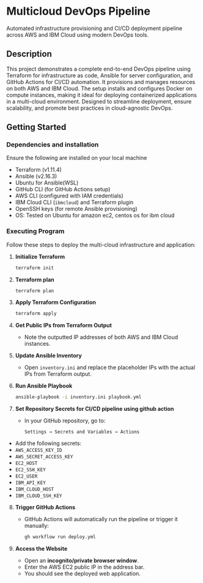 # Multicloud DevOps Pipeline

Automated infrastructure provisioning and CI/CD deployment pipeline across AWS and IBM Cloud using modern DevOps tools.

## Description

This project demonstrates a complete end-to-end DevOps pipeline using Terraform for infrastructure as code, Ansible for server configuration, and GitHub Actions for CI/CD automation. It provisions and manages resources on both AWS and IBM Cloud. The setup installs and configures  Docker on compute instances, making it ideal for deploying containerized applications in a multi-cloud environment. Designed to streamline deployment, ensure scalability, and promote best practices in cloud-agnostic DevOps.

## Getting Started

### Dependencies and installation

Ensure the following are installed on your local machine

* Terraform (v1.11.4)
* Ansible (v2.16.3)
* Ubuntu for Ansible(WSL)
* GitHub CLI (for GitHub Actions setup)
* AWS CLI (configured with IAM credentials)
* IBM Cloud CLI (`ibmcloud`) and Terraform plugin
* OpenSSH keys  (for remote Ansible provisioning)
* OS: Tested on Ubuntu for amazon ec2, centos os for ibm cloud

### Executing Program

Follow these steps to deploy the multi-cloud infrastructure and application:


1. **Initialize Terraform**
   ```bash
   terraform init
   ```
2. **Terraform plan**
   ```bash
   terraform plan
   ```

3. **Apply Terraform Configuration**
   ```bash
   terraform apply
   ```


4. **Get Public IPs from Terraform Output**
   - Note the outputted IP addresses of both AWS and IBM Cloud instances.

5. **Update Ansible Inventory**
   - Open `inventory.ini` and replace the placeholder IPs with the actual IPs from Terraform output.

6. **Run Ansible Playbook**
   ```bash
   ansible-playbook -i inventory.ini playbook.yml
   ```


7. **Set Repository Secrets for CI/CD pipeline using github action**
   - In your GitHub repository, go to:
     ```
     Settings → Secrets and Variables → Actions
     ```
  - Add the following secrets:
  - `AWS_ACCESS_KEY_ID`
  - `AWS_SECRET_ACCESS_KEY`
  - `EC2_HOST`
  - `EC2_SSH_KEY`
  - `EC2_USER`
  - `IBM_API_KEY`
  - `IBM_CLOUD_HOST`
  - `IBM_CLOUD_SSH_KEY`


8. **Trigger GitHub Actions**
   - GitHub Actions will automatically run the pipeline or trigger it manually:
     ```bash
     gh workflow run deploy.yml
     ```

9. **Access the Website**
   - Open an **incognito/private browser window**.
   - Enter the AWS EC2 public IP in the address bar.
   - You should see the deployed web application.

   



